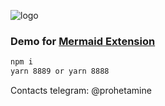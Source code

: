 ![logo](https://github.com/prohetamine/webcam-token-stat-stream/blob/main/media/logo.png)

### Demo for [Mermaid Extension](https://github.com/prohetamine/mermaid-extension)

```sh
npm i
yarn 8889 or yarn 8888
```

Contacts telegram: @prohetamine
